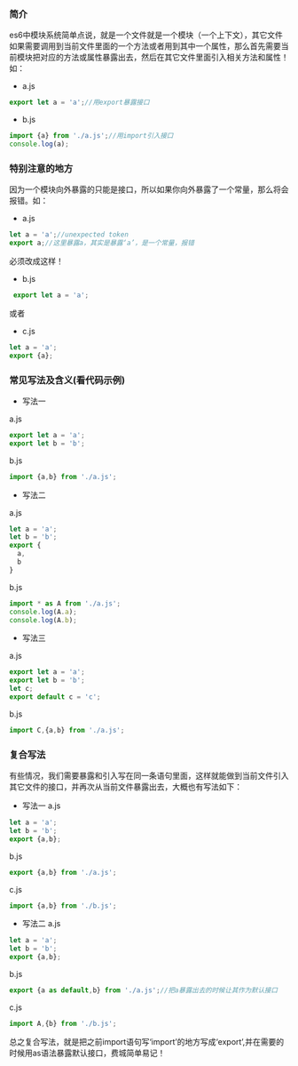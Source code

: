 ### 简介

es6中模块系统简单点说，就是一个文件就是一个模块（一个上下文），其它文件如果需要调用到当前文件里面的一个方法或者用到其中一个属性，那么首先需要当前模块把对应的方法或属性暴露出去，然后在其它文件里面引入相关方法和属性！如：

* a.js
```javascript
export let a = 'a';//用export暴露接口
```
* b.js
```javascript
import {a} from './a.js';//用import引入接口
console.log(a);
```

### 特别注意的地方

因为一个模块向外暴露的只能是接口，所以如果你向外暴露了一个常量，那么将会报错。如：

* a.js
```javascript
let a = 'a';//unexpected token
export a;//这里暴露a，其实是暴露‘a’，是一个常量，报错
```
必须改成这样！

* b.js
```javascript
 export let a = 'a';
```
或者

* c.js
```javascript
let a = 'a';
export {a};
```

### 常见写法及含义(看代码示例)

* 写法一

a.js
```javascript
export let a = 'a';
export let b = 'b';
```
b.js
```javascript
import {a,b} from './a.js';
```

* 写法二

a.js
```javascript
let a = 'a';
let b = 'b';
export {
  a,
  b
}
```
b.js
```javascript
import * as A from './a.js';
console.log(A.a);
console.log(A.b);
```
* 写法三

a.js
```javascript
export let a = 'a';
export let b = 'b';
let c;
export default c = 'c';
```
b.js
```javascript
import C,{a,b} from './a.js';
```

### 复合写法

有些情况，我们需要暴露和引入写在同一条语句里面，这样就能做到当前文件引入其它文件的接口，并再次从当前文件暴露出去，大概也有写法如下：

* 写法一
a.js
```javascript
let a = 'a';
let b = 'b';
export {a,b};
```
b.js
```javascript
export {a,b} from './a.js';
```
c.js
```javascript
import {a,b} from './b.js';
```
* 写法二
a.js
```javascript
let a = 'a';
let b = 'b';
export {a,b};
```
b.js
```javascript
export {a as default,b} from './a.js';//把a暴露出去的时候让其作为默认接口
```
c.js
```javascript
import A,{b} from './b.js';
```

总之复合写法，就是把之前import语句写‘import’的地方写成‘export’,并在需要的时候用as语法暴露默认接口，费城简单易记！
